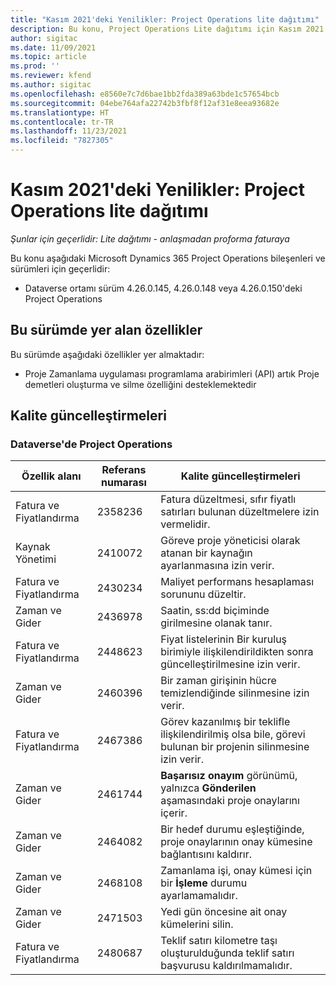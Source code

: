 ```yaml
---
title: "Kasım 2021'deki Yenilikler: Project Operations lite dağıtımı"
description: Bu konu, Project Operations Lite dağıtımı için Kasım 2021 sürümünde yer alan kalite güncelleştirmeleri hakkında bilgi sağlar.
author: sigitac
ms.date: 11/09/2021
ms.topic: article
ms.prod: ''
ms.reviewer: kfend
ms.author: sigitac
ms.openlocfilehash: e8560e7c7d6bae1bb2fda389a63bde1c57654bcb
ms.sourcegitcommit: 04ebe764afa22742b3fbf8f12af31e8eea93682e
ms.translationtype: HT
ms.contentlocale: tr-TR
ms.lasthandoff: 11/23/2021
ms.locfileid: "7827305"
---
```

# <a name="whats-new-november-2021---project-operations-lite-deployment"></a>Kasım 2021'deki Yenilikler: Project Operations lite dağıtımı

_Şunlar için geçerlidir: Lite dağıtımı - anlaşmadan proforma faturaya_

Bu konu aşağıdaki Microsoft Dynamics 365 Project Operations bileşenleri ve sürümleri için geçerlidir:

- Dataverse ortamı sürüm 4.26.0.145, 4.26.0.148 veya 4.26.0.150'deki Project Operations
  
## <a name="features-included-in-this-release"></a>Bu sürümde yer alan özellikler

Bu sürümde aşağıdaki özellikler yer almaktadır:

- Proje Zamanlama uygulaması programlama arabirimleri (API) artık Proje demetleri oluşturma ve silme özelliğini desteklemektedir

## <a name="quality-updates"></a>Kalite güncelleştirmeleri

### <a name="project-operations-in-dataverse"></a>Dataverse'de Project Operations

| Özellik alanı | Referans numarası | Kalite güncelleştirmeleri |
| --- | --- | --- |
| Fatura ve Fiyatlandırma | 2358236 | Fatura düzeltmesi, sıfır fiyatlı satırları bulunan düzeltmelere izin vermelidir. |
| Kaynak Yönetimi | 2410072 | Göreve proje yöneticisi olarak atanan bir kaynağın ayarlanmasına izin verir. |
| Fatura ve Fiyatlandırma | 2430234 | Maliyet performans hesaplaması sorununu düzeltir. |
| Zaman ve Gider | 2436978 | Saatin, ss:dd biçiminde girilmesine olanak tanır. |
| Fatura ve Fiyatlandırma | 2448623 | Fiyat listelerinin Bir kuruluş birimiyle ilişkilendirildikten sonra güncelleştirilmesine izin verir. |
| Zaman ve Gider | 2460396 | Bir zaman girişinin hücre temizlendiğinde silinmesine izin verir. |
| Fatura ve Fiyatlandırma | 2467386 | Görev kazanılmış bir teklifle ilişkilendirilmiş olsa bile, görevi bulunan bir projenin silinmesine izin verir. |
| Zaman ve Gider | 2461744 | **Başarısız onayım** görünümü, yalnızca **Gönderilen** aşamasındaki proje onaylarını içerir. |
| Zaman ve Gider | 2464082 | Bir hedef durumu eşleştiğinde, proje onaylarının onay kümesine bağlantısını kaldırır. |
| Zaman ve Gider | 2468108 | Zamanlama işi, onay kümesi için bir **İşleme** durumu ayarlamamalıdır. |
| Zaman ve Gider | 2471503 | Yedi gün öncesine ait onay kümelerini silin. |
| Fatura ve Fiyatlandırma | 2480687 | Teklif satırı kilometre taşı oluşturulduğunda teklif satırı başvurusu kaldırılmamalıdır. |

